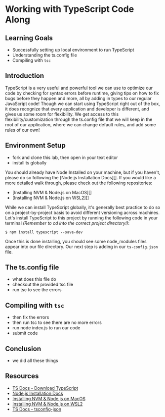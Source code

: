 # Working with TypeScript Code Along

## Learning Goals

- Successfully setting up local environment to run TypeScript
- Understanding the ts.config file
- Compiling with `tsc`

## Introduction

TypeScript is a very useful and powerful tool we can use to optimize our code by
checking for syntax errors before runtime, giving tips on how to fix bugs before
they happen and more, all by adding in types to our regular JavaScript code!
Though we can start using TypeScript right out of the box, it does recognize
that every application and developer is different, and gives us some room for
flexibility. We get access to this flexibility/customization through the
ts.config file that we will keep in the root of our application, where we can
change default rules, and add some rules of our own!

## Environment Setup

- fork and clone this lab, then open in your text editor
- install ts globally

You should already have Node Installed on your machine, but if you haven't,
please do so following the [Node.js Installation Docs][]. If you would like a
more detailed walk through, please check out the following repositories:

- [Installing NVM & Node.js on MacOS][]
- [Installing NVM & Node.js on WSL2][]

While we can install TypeScript globally, it's generally best practice to do so
on a project-by-project basis to avoid different versioning across machines.
Let's install TypeScript to this project by running the following code in your
terminal _(Remember to cd into the correct project directory!)_:

```console
$ npm install typescript --save-dev
```

Once this is done installing, you should see some node_modules files appear into
our file directory. Our next step is adding in our `ts-config.json` file.

## The ts.config file

- what does this file do
- checkout the provided tsc file
- run tsc to see the errors

## Compiling with `tsc`

- then fix the errors
- then run tsc to see there are no more errors
- run node index.js to run our code
- submit code

## Conclusion

- we did all these things

## Resources

- [TS Docs - Download TypeScript](https://www.typescriptlang.org/download)
- [Node.js Installation Docs](https://nodejs.org/en/)
- [Installing NVM & Node.js on MacOS](https://github.com/learn-co-curriculum/phase-0-macos-env-nodejs)
- [Installing NVM & Node.js on WSL2](https://github.com/learn-co-curriculum/phase-0-wsl2-env-nodejs)
- [TS Docs - tsconfig-json](https://www.typescriptlang.org/docs/handbook/tsconfig-json.html)
